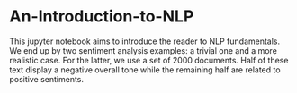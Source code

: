 # An-Introduction-to-NLP
This jupyter notebook aims to introduce the reader to NLP fundamentals. We end up by two sentiment analysis examples: a trivial one and a more realistic case. For the latter, we use a set of 2000 documents. Half of these text display a negative overall tone while the remaining half are related to positive sentiments.
